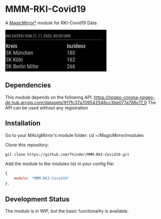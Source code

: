 # MMM-RKI-Covid19
A [MagicMirror²](https://magicmirro.builders) module for RKI-Covid19 Data

![Example](screenshot.jpg)

## Dependencies
This module depends on the following API:
https://npgeo-corona-npgeo-de.hub.arcgis.com/datasets/917fc37a709542548cc3be077a786c17_0
The API can be used without any registration

## Installation

Go to your MAcigMirror's module folder:
cd ~/MagicMirror/modules

Clone this repository:
````
git clone https://github.com/fhinder/MMM-RKI-Covid19.git
````
Add the module to the modules list in  your config file:

````javascript
{
	module: "MMM-RKI-Covid19"
},
````

## Development Status
The module is in WIP, but the basic functionality is available.
